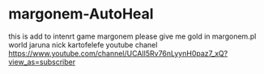 # margonem-AutoHeal
this is  add to intenrt game margonem
please give me gold in margonem.pl world jaruna nick kartofelefe
youtube chanel https://www.youtube.com/channel/UCAlI5Rv76nLyynH0paz7_xQ?view_as=subscriber
